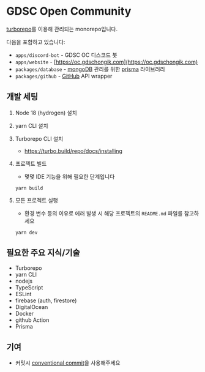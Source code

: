 # GDSC Open Community

[turborepo](https://turbo.build/repo)를 이용해 관리되는 monorepo입니다.

다음을 포함하고 있습니다:

- `apps/discord-bot` - GDSC OC 디스코드 봇
- `apps/website` - [https://oc.gdschongik.com](https://oc.gdschongik.com)
- `packages/database` - [mongoDB](https://mongodb.com) 관리를 위한 [prisma](https://prisma.io) 라이브러리
- `packages/github` - [GitHub](https://github.com) API wrapper

## 개발 세팅

1. Node 18 (hydrogen) 설치

2. yarn CLI 설치

3. Turborepo CLI 설치

   - https://turbo.build/repo/docs/installing

4. 프로젝트 빌드

   - 몇몇 IDE 기능을 위해 필요한 단계입니다

   ```
   yarn build
   ```

5. 모든 프로젝트 실행

   - 환경 변수 등의 이유로 에러 발생 시 해당 프로젝트의 `README.md` 파일를 참고하세요

   ```
   yarn dev
   ```

## 필요한 주요 지식/기술

- Turborepo
- yarn CLI
- nodejs
- TypeScript
- ESLint
- firebase (auth, firestore)
- DigitalOcean
- Docker
- github Action
- Prisma

## 기여

- 커밋시 [conventional commit](https://conventionalcommits.org)을 사용해주세요
